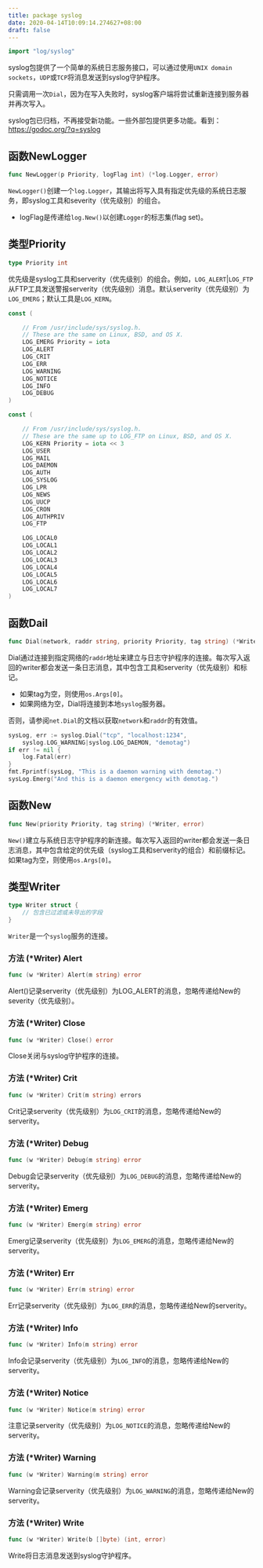 ```yaml
---
title: package syslog
date: 2020-04-14T10:09:14.274627+08:00
draft: false
---
```


```go
import "log/syslog"
```

syslog包提供了一个简单的系统日志服务接口，可以通过使用`UNIX domain sockets`，`UDP`或`TCP`将消息发送到syslog守护程序。

只需调用一次`Dial`，因为在写入失败时，syslog客户端将尝试重新连接到服务器并再次写入。

syslog包已归档，不再接受新功能。一些外部包提供更多功能。看到：https://godoc.org/?q=syslog

## 函数NewLogger

```go
func NewLogger(p Priority, logFlag int) (*log.Logger, error)
```

`NewLogger()`创建一个`log.Logger`，其输出将写入具有指定优先级的系统日志服务，即syslog工具和severity（优先级别）的组合。

- logFlag是传递给`log.New()`以创建`Logger`的标志集(flag set)。

## 类型Priority

```go
type Priority int
```

优先级是syslog工具和serverity（优先级别）的组合。例如，`LOG_ALERT`|`LOG_FTP`从FTP工具发送警报serverity（优先级别）消息。默认serverity（优先级别）为`LOG_EMERG`；默认工具是`LOG_KERN`。

```go
const (

    // From /usr/include/sys/syslog.h.
    // These are the same on Linux, BSD, and OS X.
    LOG_EMERG Priority = iota
    LOG_ALERT
    LOG_CRIT
    LOG_ERR
    LOG_WARNING
    LOG_NOTICE
    LOG_INFO
    LOG_DEBUG
)
```

```go
const (

    // From /usr/include/sys/syslog.h.
    // These are the same up to LOG_FTP on Linux, BSD, and OS X.
    LOG_KERN Priority = iota << 3
    LOG_USER
    LOG_MAIL
    LOG_DAEMON
    LOG_AUTH
    LOG_SYSLOG
    LOG_LPR
    LOG_NEWS
    LOG_UUCP
    LOG_CRON
    LOG_AUTHPRIV
    LOG_FTP

    LOG_LOCAL0
    LOG_LOCAL1
    LOG_LOCAL2
    LOG_LOCAL3
    LOG_LOCAL4
    LOG_LOCAL5
    LOG_LOCAL6
    LOG_LOCAL7
)
```

## 函数Dail

```go
func Dial(network, raddr string, priority Priority, tag string) (*Writer, error)
```

Dial通过连接到指定网络的`raddr`地址来建立与日志守护程序的连接。每次写入返回的writer都会发送一条日志消息，其中包含工具和serverity（优先级别）和标记。

- 如果tag为空，则使用`os.Args[0]`。
- 如果网络为空，Dial将连接到本地`syslog`服务器。

否则，请参阅`net.Dial`的文档以获取`network`和`raddr`的有效值。

```go
sysLog, err := syslog.Dial("tcp", "localhost:1234",
    syslog.LOG_WARNING|syslog.LOG_DAEMON, "demotag")
if err != nil {
    log.Fatal(err)
}
fmt.Fprintf(sysLog, "This is a daemon warning with demotag.")
sysLog.Emerg("And this is a daemon emergency with demotag.")
```

## 函数New

```go
func New(priority Priority, tag string) (*Writer, error)
```

`New()`建立与系统日志守护程序的新连接。每次写入返回的writer都会发送一条日志消息，其中包含给定的优先级（syslog工具和serverity的组合）和前缀标记。如果tag为空，则使用`os.Args[0]`。

## 类型Writer

```go
type Writer struct {
    // 包含已过滤或未导出的字段
}
```

`Writer`是一个`syslog`服务的连接。

### 方法 (*Writer) Alert

```go
func (w *Writer) Alert(m string) error
```

Alert()记录serverity（优先级别）为LOG_ALERT的消息，忽略传递给New的severity（优先级别）。

### 方法 (*Writer) Close

```go
func (w *Writer) Close() error
```

Close关闭与syslog守护程序的连接。

### 方法 (*Writer) Crit

```go
func (w *Writer) Crit(m string) errors
```

Crit记录serverity（优先级别）为`LOG_CRIT`的消息，忽略传递给New的serverity。

### 方法 (*Writer) Debug

```go
func (w *Writer) Debug(m string) error
```

Debug会记录serverity（优先级别）为`LOG_DEBUG`的消息，忽略传递给New的serverity。

### 方法 (*Writer) Emerg

```go
func (w *Writer) Emerg(m string) error
```

Emerg记录serverity（优先级别）为`LOG_EMERG`的消息，忽略传递给New的serverity。

### 方法 (*Writer) Err

```go
func (w *Writer) Err(m string) error
```

Err记录serverity（优先级别）为`LOG_ERR`的消息，忽略传递给New的serverity。

### 方法 (*Writer) Info

```go
func (w *Writer) Info(m string) error
```

Info会记录serverity（优先级别）为`LOG_INFO`的消息，忽略传递给New的serverity。

### 方法 (*Writer) Notice

```go
func (w *Writer) Notice(m string) error
```

注意记录serverity（优先级别）为`LOG_NOTICE`的消息，忽略传递给New的serverity。

### 方法 (*Writer) Warning

```go
func (w *Writer) Warning(m string) error
```

Warning会记录serverity（优先级别）为`LOG_WARNING`的消息，忽略传递给New的serverity。

### 方法 (*Writer) Write

```go
func (w *Writer) Write(b []byte) (int, error)
```

Write将日志消息发送到syslog守护程序。
